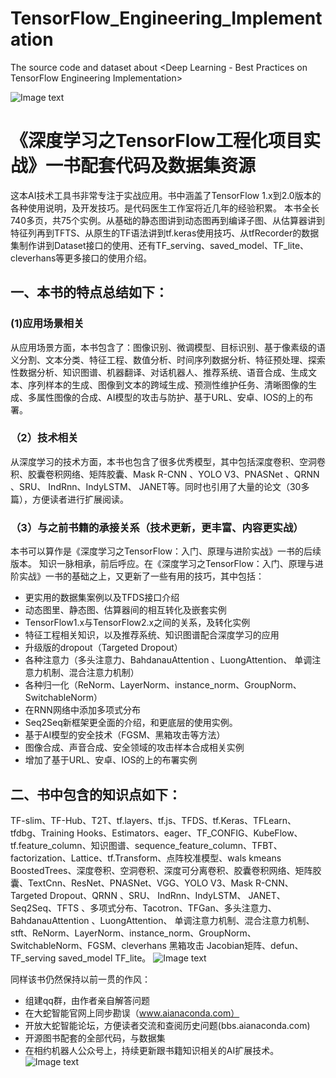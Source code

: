 # TensorFlow_Engineering_Implementation
The source code and dataset about &lt;Deep Learning - Best Practices on TensorFlow Engineering Implementation> 

![Image text](https://github.com/aianaconda/TensorFlow_Engineering_Implementation/blob/master/2.jpg)

# 《深度学习之TensorFlow工程化项目实战》一书配套代码及数据集资源
这本AI技术工具书非常专注于实战应用。书中涵盖了TensorFlow 1.x到2.0版本的各种使用说明，及开发技巧。是代码医生工作室将近几年的经验积累。
本书全长740多页，共75个实例。从基础的静态图讲到动态图再到编译子图、从估算器讲到特征列再到TFTS、从原生的TF语法讲到tf.keras使用技巧、从tfRecorder的数据集制作讲到Dataset接口的使用、还有TF_serving、saved_model、TF_lite、cleverhans等更多接口的使用介绍。

##  一、本书的特点总结如下：
###  (1)应用场景相关
从应用场景方面，本书包含了：图像识别、微调模型、目标识别、基于像素级的语义分割、文本分类、特征工程、数值分析、时间序列数据分析、特征预处理、探索性数据分析、知识图谱、机器翻译、对话机器人、推荐系统、语音合成、生成文本、序列样本的生成、图像到文本的跨域生成、预测性维护任务、清晰图像的生成、多属性图像的合成、AI模型的攻击与防护、基于URL、安卓、IOS的上的布署。
### （2）技术相关
从深度学习的技术方面，本书也包含了很多优秀模型，其中包括深度卷积、空洞卷积、胶囊卷积网络、矩阵胶囊、Mask R-CNN 、YOLO V3、PNASNet 、QRNN 、SRU、 IndRnn、IndyLSTM、 JANET等。同时也引用了大量的论文（30多篇），方便读者进行扩展阅读。
### （3）与之前书籍的承接关系（技术更新，更丰富、内容更实战）
本书可以算作是《深度学习之TensorFlow：入门、原理与进阶实战》一书的后续版本。
知识一脉相承，前后呼应。在《深度学习之TensorFlow：入门、原理与进阶实战》一书的基础之上，又更新了一些有用的技巧，其中包括：

* 更实用的数据集案例以及TFDS接口介绍
* 动态图里、静态图、估算器间的相互转化及嵌套实例
* TensorFlow1.x与TensorFlow2.x之间的关系，及转化实例
* 特征工程相关知识，以及推荐系统、知识图谱配合深度学习的应用
*	升级版的dropout（Targeted Dropout）
* 各种注意力（多头注意力、BahdanauAttention 、LuongAttention、 单调注意力机制、混合注意力机制）
*	各种归一化（ReNorm、LayerNorm、instance_norm、GroupNorm、SwitchableNorm）
* 在RNN网络中添加多项式分布
* Seq2Seq新框架更全面的介绍，和更底层的使用实例。
* 基于AI模型的安全技术（FGSM、黑箱攻击等方法）
* 图像合成、声音合成、安全领域的攻击样本合成相关实例
* 增加了基于URL、安卓、IOS的上的布署实例
##  二、书中包含的知识点如下： 
TF-slim、TF-Hub、T2T、tf.layers、tf.js、TFDS、tf.Keras、TFLearn、tfdbg、Training Hooks、Estimators、eager、TF_CONFIG、KubeFlow、tf.feature_column、知识图谱、sequence_feature_column、TFBT、 factorization、Lattice、tf.Transform、点阵校准模型、wals kmeans  BoostedTrees、深度卷积、空洞卷积、深度可分离卷积、胶囊卷积网络、矩阵胶囊、TextCnn、ResNet、PNASNet、VGG、YOLO V3、Mask R-CNN、Targeted Dropout、QRNN 、SRU、 IndRnn、IndyLSTM、 JANET、 Seq2Seq、TFTS 、多项式分布、Tacotron、TFGan、多头注意力、BahdanauAttention 、LuongAttention、 单调注意力机制、混合注意力机制、stft、ReNorm、LayerNorm、instance_norm、GroupNorm、SwitchableNorm、FGSM、cleverhans 黑箱攻击  Jacobian矩阵、defun、TF_serving  saved_model  TF_lite。
![Image text](https://github.com/aianaconda/TensorFlow_Engineering_Implementation/blob/master/36.jpg)

同样该书仍然保持以前一贯的作风：
*	组建qq群，由作者亲自解答问题
*	在大蛇智能官网上同步勘误（www.aianaconda.com）
*	开放大蛇智能论坛，方便读者交流和查阅历史问题(bbs.aianaconda.com)
*	开源图书配套的全部代码，与数据集
*	在相约机器人公众号上，持续更新跟书籍知识相关的AI扩展技术。
![Image text](https://github.com/aianaconda/TensorFlow_Engineering_Implementation/blob/master/1.jpg)

